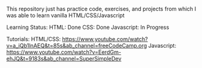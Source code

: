 This repository just has practice code, exercises, and projects from which I was able to learn vanilla HTML/CSS/Javascript

Learning Status:
HTML: Done
CSS: Done
Javascript: In Progress

Tutorials:
HTML/CSS: https://www.youtube.com/watch?v=a_iQb1lnAEQ&t=85s&ab_channel=freeCodeCamp.org
Javascript: https://www.youtube.com/watch?v=EerdGm-ehJQ&t=9183s&ab_channel=SuperSimpleDev